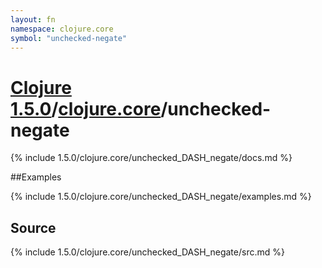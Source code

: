 ```yaml
---
layout: fn
namespace: clojure.core
symbol: "unchecked-negate"
---
```


# [Clojure 1.5.0](../../)/[clojure.core](../)/unchecked-negate

{% include 1.5.0/clojure.core/unchecked_DASH_negate/docs.md %}

##Examples

{% include 1.5.0/clojure.core/unchecked_DASH_negate/examples.md %}
## Source
{% include 1.5.0/clojure.core/unchecked_DASH_negate/src.md %}

